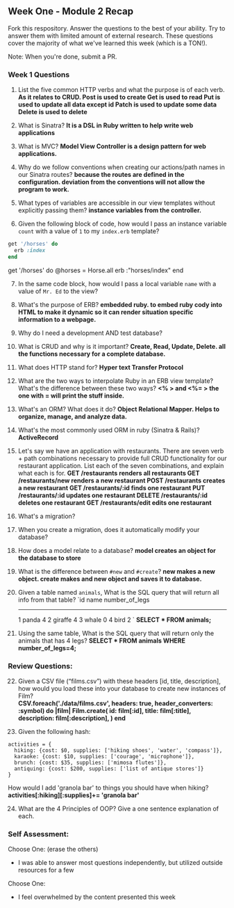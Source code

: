 ## Week One - Module 2 Recap

Fork this respository. Answer the questions to the best of your ability. Try to answer them with limited amount of external research. These questions cover the majority of what we've learned this week (which is a TON!).

Note: When you're done, submit a PR.

### Week 1 Questions

1. List the five common HTTP verbs and what the purpose is of each verb.
**As it relates to CRUD.
Post is used to create
Get is used to read
Put is used to update all data except id
Patch is used to update some data
Delete is used to delete**

2. What is Sinatra?
**It is a DSL in Ruby written to help write web applications**

3. What is MVC?
**Model View Controller is a design pattern for web applications.**

4. Why do we follow conventions when creating our actions/path names in our Sinatra routes?
**because the routes are defined in the configuration. deviation from the conventions will not allow the program to work.**

5. What types of variables are accessible in our view templates without explicitly passing them?
**instance variables from the controller.**

6. Given the following block of code, how would I pass an instance variable `count` with a value of `1` to my `index.erb` template?

  ```ruby
  get '/horses' do
    erb :index
  end
  ```
  get '/horses' do
    @horses = Horse.all
    erb :"horses/index"
  end

7. In the same code block, how would I pass a local variable `name` with a value of `Mr. Ed` to the view?

8. What's the purpose of ERB?
**embedded ruby. to embed ruby cody into HTML to make it dynamic so it can render situation specific information to a webpage.**

9. Why do I need a development AND test database?

10. What is CRUD and why is it important?
**Create, Read, Update, Delete. all the functions necessary for a complete database.**

11. What does HTTP stand for?
**Hyper text Transfer Protocol**

12. What are the two ways to interpolate Ruby in an ERB view template? What's the difference between these two ways?
**<%   >  and <%=     >    the one with = will print the stuff inside.**

13. What's an ORM? What does it do?
**Object Relational Mapper. Helps to organize, manage, and analyze data.**

14. What's the most commonly used ORM in ruby (Sinatra & Rails)?
**ActiveRecord**

15. Let's say we have an application with restaurants. There are seven verb + path combinations necessary to provide full CRUD functionality for our restaurant application. List each of the seven combinations, and explain what each is for.
**GET /restaurants renders all restaurants
GET /restaurants/new renders a new restaurant
POST /restaurants creates a new restaurant
GET /restaurants/:id  finds one restaurant
PUT /restaurants/:id updates one restaurant
DELETE /restaurants/:id deletes one restaurant
GET /restaurants/edit edits one restaurant**

16. What's a migration?

17. When you create a migration, does it automatically modify your database?

18. How does a model relate to a database?
**model creates an object for the database to store**

19. What is the difference between `#new` and `#create`?
**new makes a new object. create makes and new object and saves it to database.**

20. Given a table named `animals`, What is the SQL query that will return all info from that table?
    `id     name        number_of_legs
    -----   ------      --------------
      1     panda       4
      2     giraffe     4
      3     whale       0
      4     bird        2
    `
**SELECT * FROM animals;**
21. Using the same table, What is the SQL query that will return only the animals that has 4 legs?
**SELECT * FROM animals
   WHERE number_of_legs=4;**



### Review Questions:  
22. Given a CSV file (“films.csv”) with these headers [id, title, description], how would you load these into your database to create new instances of Film?  
**CSV.foreach('./data/films.csv', headers: true, header_converters: :symbol) do |film|
  Film.create(
                  id:         film[:id],
                  title:       film[:title],
                  description: film[:description],
                )
end**

23. Given the following hash:
```
activities = {
  hiking: {cost: $0, supplies: ['hiking shoes', 'water', 'compass']},
  karaoke: {cost: $10, supplies: ['courage', 'microphone']},
  brunch: {cost: $35, supplies: ['mimosa flutes']},
  antiquing: {cost: $200, supplies: ['list of antique stores']}
}
```
How would I add 'granola bar' to things you should have when hiking?
**activities[:hiking][:supplies]+= 'granola bar'**

24. What are the 4 Principles of OOP? Give a one sentence explanation of each.


### Self Assessment:
Choose One: (erase the others)

* I was able to answer most questions independently, but utilized outside resources for a few


Choose One:
* I feel overwhelmed by the content presented this week

